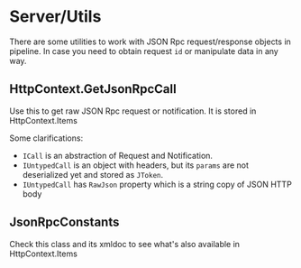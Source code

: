 # Server/Utils

There are some utilities to work with JSON Rpc request/response objects in pipeline.
In case you need to obtain request `id` or manipulate data in any way.

## HttpContext.GetJsonRpcCall

Use this to get raw JSON Rpc request or notification. It is stored in HttpContext.Items

Some clarifications:

* `ICall` is an abstraction of Request and Notification.
* `IUntypedCall` is an object with headers, but its `params` are not deserialized yet and stored as `JToken`.
* `IUntypedCall` has `RawJson` property which is a string copy of JSON HTTP body

## JsonRpcConstants

Check this class and its xmldoc to see what's also available in HttpContext.Items